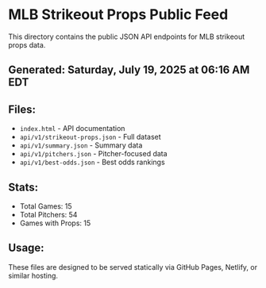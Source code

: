 # MLB Strikeout Props Public Feed

This directory contains the public JSON API endpoints for MLB strikeout props data.

## Generated: Saturday, July 19, 2025 at 06:16 AM EDT

## Files:
- `index.html` - API documentation
- `api/v1/strikeout-props.json` - Full dataset
- `api/v1/summary.json` - Summary data
- `api/v1/pitchers.json` - Pitcher-focused data  
- `api/v1/best-odds.json` - Best odds rankings

## Stats:
- Total Games: 15
- Total Pitchers: 54
- Games with Props: 15

## Usage:
These files are designed to be served statically via GitHub Pages, Netlify, or similar hosting.
